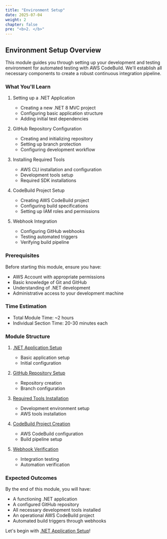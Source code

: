 ```yaml
---
title: "Environment Setup"
date: 2025-07-04
weight: 2
chapter: false
pre: "<b>2. </b>"
---
```


## Environment Setup Overview

This module guides you through setting up your development and testing environment for automated testing with AWS CodeBuild. We'll establish all necessary components to create a robust continuous integration pipeline.

### What You'll Learn

1. Setting up a .NET Application
   - Creating a new .NET 8 MVC project
   - Configuring basic application structure
   - Adding initial test dependencies

2. GitHub Repository Configuration
   - Creating and initializing repository
   - Setting up branch protection
   - Configuring development workflow

3. Installing Required Tools
   - AWS CLI installation and configuration
   - Development tools setup
   - Required SDK installations

4. CodeBuild Project Setup
   - Creating AWS CodeBuild project
   - Configuring build specifications
   - Setting up IAM roles and permissions

5. Webhook Integration
   - Configuring GitHub webhooks
   - Testing automated triggers
   - Verifying build pipeline

### Prerequisites

Before starting this module, ensure you have:
- AWS Account with appropriate permissions
- Basic knowledge of Git and GitHub
- Understanding of .NET development
- Administrative access to your development machine

### Time Estimation
- Total Module Time: ~2 hours
- Individual Section Time: 20-30 minutes each

### Module Structure

1. [.NET Application Setup](2.1-dotnet-app/)
   - Basic application setup
   - Initial configuration

2. [GitHub Repository Setup](2.2-github-repo/)
   - Repository creation
   - Branch configuration

3. [Required Tools Installation](2.3-install-tools/)
   - Development environment setup
   - AWS tools installation

4. [CodeBuild Project Creation](2.4-codebuild-project/)
   - AWS CodeBuild configuration
   - Build pipeline setup

5. [Webhook Verification](2.5-webhook-verify/)
   - Integration testing
   - Automation verification

### Expected Outcomes

By the end of this module, you will have:
- A functioning .NET application
- A configured GitHub repository
- All necessary development tools installed
- An operational AWS CodeBuild project
- Automated build triggers through webhooks

Let's begin with [.NET Application Setup](2.1-dotnet-app/)!
